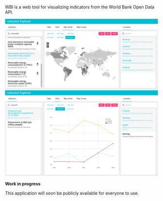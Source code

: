 WBI is a web tool for visualizing indicators from the World Bank Open Data API.

![Screenshot](/public/screenshot/1.png)
![Screenshot](/public/screenshot/2.png)

**Work in progress**

This application will soon be publicly available for everyone to use.
